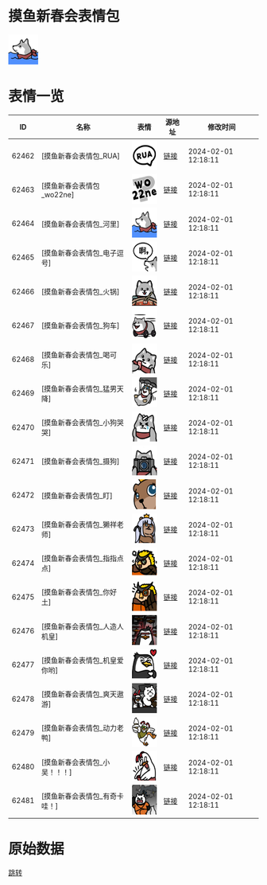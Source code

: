 # 摸鱼新春会表情包

<img src="./cover.png" height="60" alt="cover" />

# 表情一览

|ID|名称|表情|源地址|修改时间|
|----|----|----|----|----|
|62462|[摸鱼新春会表情包_RUA]|<img src="./pic/062462_%5B摸鱼新春会表情包_RUA%5D.png" height="60" alt="RUA"/>|[链接](https://i0.hdslb.com/bfs/garb/df5e4d9be3611df1cb2f3df619441950e7f1b047.png)|2024-02-01 12:18:11|
|62463|[摸鱼新春会表情包_wo22ne]|<img src="./pic/062463_%5B摸鱼新春会表情包_wo22ne%5D.png" height="60" alt="wo22ne"/>|[链接](https://i0.hdslb.com/bfs/garb/0f6a79f4a915af2a2926f17a6fa178c8b3c2f8c4.png)|2024-02-01 12:18:11|
|62464|[摸鱼新春会表情包_河里]|<img src="./pic/062464_%5B摸鱼新春会表情包_河里%5D.png" height="60" alt="河里"/>|[链接](https://i0.hdslb.com/bfs/garb/2c8d0a5f66844180c341e6423775eb5dec442d70.png)|2024-02-01 12:18:11|
|62465|[摸鱼新春会表情包_电子逗号]|<img src="./pic/062465_%5B摸鱼新春会表情包_电子逗号%5D.png" height="60" alt="电子逗号"/>|[链接](https://i0.hdslb.com/bfs/garb/980116888e48f433d7f8f9a209745edb55200b4c.png)|2024-02-01 12:18:11|
|62466|[摸鱼新春会表情包_火锅]|<img src="./pic/062466_%5B摸鱼新春会表情包_火锅%5D.png" height="60" alt="火锅"/>|[链接](https://i0.hdslb.com/bfs/garb/3555374d9639c8287ec166b15d5435ffbf1068e1.png)|2024-02-01 12:18:11|
|62467|[摸鱼新春会表情包_狗车]|<img src="./pic/062467_%5B摸鱼新春会表情包_狗车%5D.png" height="60" alt="狗车"/>|[链接](https://i0.hdslb.com/bfs/garb/ff2d6bc4fdd457379b6380752102cc5fae6f4054.png)|2024-02-01 12:18:11|
|62468|[摸鱼新春会表情包_喝可乐]|<img src="./pic/062468_%5B摸鱼新春会表情包_喝可乐%5D.png" height="60" alt="喝可乐"/>|[链接](https://i0.hdslb.com/bfs/garb/d0c63de61c02bc6f840daa3a99dc9d67c34503d0.png)|2024-02-01 12:18:11|
|62469|[摸鱼新春会表情包_猛男天降]|<img src="./pic/062469_%5B摸鱼新春会表情包_猛男天降%5D.png" height="60" alt="猛男天降"/>|[链接](https://i0.hdslb.com/bfs/garb/836dfd0524ed1c863ef661851887de5e0f9d20c4.png)|2024-02-01 12:18:11|
|62470|[摸鱼新春会表情包_小狗哭哭]|<img src="./pic/062470_%5B摸鱼新春会表情包_小狗哭哭%5D.png" height="60" alt="小狗哭哭"/>|[链接](https://i0.hdslb.com/bfs/garb/170146067a17c48bd69f3fc11a45f61b9408a2d5.png)|2024-02-01 12:18:11|
|62471|[摸鱼新春会表情包_摄狗]|<img src="./pic/062471_%5B摸鱼新春会表情包_摄狗%5D.png" height="60" alt="摄狗"/>|[链接](https://i0.hdslb.com/bfs/garb/ce48fb202e27919bc5a813b7680113cb74484594.png)|2024-02-01 12:18:11|
|62472|[摸鱼新春会表情包_盯]|<img src="./pic/062472_%5B摸鱼新春会表情包_盯%5D.png" height="60" alt="盯"/>|[链接](https://i0.hdslb.com/bfs/garb/ef65c674c25742f55327efa3ec884ffc4d5e9b81.png)|2024-02-01 12:18:11|
|62473|[摸鱼新春会表情包_獭祥老师]|<img src="./pic/062473_%5B摸鱼新春会表情包_獭祥老师%5D.png" height="60" alt="獭祥老师"/>|[链接](https://i0.hdslb.com/bfs/garb/0a837893ee9c4fe0f49743f7653f3a5c5ffb067f.png)|2024-02-01 12:18:11|
|62474|[摸鱼新春会表情包_指指点点]|<img src="./pic/062474_%5B摸鱼新春会表情包_指指点点%5D.png" height="60" alt="指指点点"/>|[链接](https://i0.hdslb.com/bfs/garb/bedf0564820650d81ff929b2d69a808c50ea51c5.png)|2024-02-01 12:18:11|
|62475|[摸鱼新春会表情包_你好土]|<img src="./pic/062475_%5B摸鱼新春会表情包_你好土%5D.png" height="60" alt="你好土"/>|[链接](https://i0.hdslb.com/bfs/garb/7160f0cbc8fde56815d343a06d2cee6dcaa22799.png)|2024-02-01 12:18:11|
|62476|[摸鱼新春会表情包_人造人机皇]|<img src="./pic/062476_%5B摸鱼新春会表情包_人造人机皇%5D.png" height="60" alt="人造人机皇"/>|[链接](https://i0.hdslb.com/bfs/garb/1e9a30e3e3348cf25248833341906ff656b8f59a.png)|2024-02-01 12:18:11|
|62477|[摸鱼新春会表情包_机皇爱你哟]|<img src="./pic/062477_%5B摸鱼新春会表情包_机皇爱你哟%5D.png" height="60" alt="机皇爱你哟"/>|[链接](https://i0.hdslb.com/bfs/garb/3208622f2acb7218fecdbc0a5b50ae9feb18962c.png)|2024-02-01 12:18:11|
|62478|[摸鱼新春会表情包_爽天遨游]|<img src="./pic/062478_%5B摸鱼新春会表情包_爽天遨游%5D.png" height="60" alt="爽天遨游"/>|[链接](https://i0.hdslb.com/bfs/garb/4851d166a3524f233196b0e21f60c39a316977aa.png)|2024-02-01 12:18:11|
|62479|[摸鱼新春会表情包_动力老鸭]|<img src="./pic/062479_%5B摸鱼新春会表情包_动力老鸭%5D.png" height="60" alt="动力老鸭"/>|[链接](https://i0.hdslb.com/bfs/garb/9eaee7477f1c6f18e36d477c52324decea67f3c4.png)|2024-02-01 12:18:11|
|62480|[摸鱼新春会表情包_小吴！！！]|<img src="./pic/062480_%5B摸鱼新春会表情包_小吴！！！%5D.png" height="60" alt="小吴！！！"/>|[链接](https://i0.hdslb.com/bfs/garb/9e92443cfeb85c734bc34408e0d204727aee09c2.png)|2024-02-01 12:18:11|
|62481|[摸鱼新春会表情包_有奇卡哇！]|<img src="./pic/062481_%5B摸鱼新春会表情包_有奇卡哇！%5D.png" height="60" alt="有奇卡哇！"/>|[链接](https://i0.hdslb.com/bfs/garb/9230c4873fdf1d982b929f3649746d03d9d8da88.png)|2024-02-01 12:18:11|

# 原始数据

[跳转](./raw.json)

